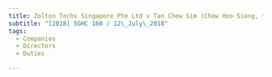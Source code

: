 ```yaml
---
title: Zolton Techs Singapore Pte Ltd v Tan Chew Sim (Chow Hoo Siong, third party) 
subtitle: "[2018] SGHC 160 / 12\_July\_2018"
tags:
  - Companies
  - Directors
  - Duties

---
```


